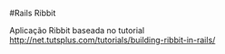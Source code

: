 #Rails Ribbit

Aplicação Ribbit baseada no tutorial http://net.tutsplus.com/tutorials/building-ribbit-in-rails/

